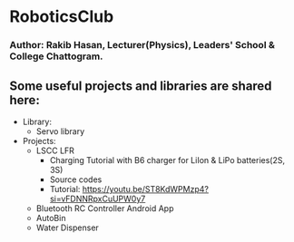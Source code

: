 # RoboticsClub
### Author: Rakib Hasan, Lecturer(Physics), Leaders' School & College Chattogram.

## Some useful projects and libraries are shared here:
 - Library:
     - Servo library
 - Projects:
     - LSCC LFR
        - Charging Tutorial with B6 charger for LiIon & LiPo batteries(2S, 3S)
        - Source codes
        - Tutorial: https://youtu.be/ST8KdWPMzp4?si=vFDNNRpxCuUPW0y7
     - Bluetooth RC Controller Android App
     - AutoBin
     - Water Dispenser
  
